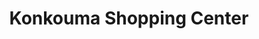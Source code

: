 ---
title: "Konkouma Shopping Center"
url: /monrovia/konkouma-shopping-center/
shop: Einkaufszentrum
---